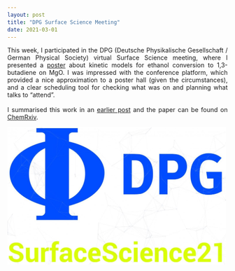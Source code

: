 ```yaml
---
layout: post
title: "DPG Surface Science Meeting"
date: 2021-03-01
---
```


<p align="justify">
This week, I participated in the DPG (Deutsche Physikalische Gesellschaft / German Physical Society) virtual Surface Science meeting, where I presented a <a href="/images/poster.pdf">poster</a> about kinetic models for ethanol conversion to 1,3-butadiene on MgO. I was impressed with the conference platform, which provided a nice approximation to a poster hall (given the circumstances), and a clear scheduling tool for checking what was on and planning what talks to “attend”. 
<br/>
<br/>
I summarised this work in an <a href="https://aab64.github.io/blog/2020/10/21/Butadiene-preprint-published">earlier post</a> and 
the paper can be found on <a href="https://doi.org/10.26434/chemrxiv.13118420.v1">ChemRxiv</a>. 
</p>

<img src="/images/DPG_logo.JPG" width="500"/>


<p>
  <br/>
  <br/>
</p>
